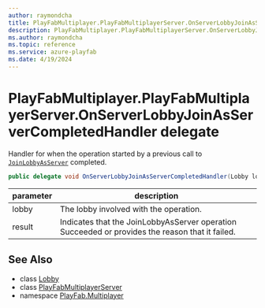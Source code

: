 ```yaml
---
author: raymondcha
title: PlayFabMultiplayer.PlayFabMultiplayerServer.OnServerLobbyJoinAsServerCompletedHandler
description: PlayFabMultiplayer.PlayFabMultiplayerServer.OnServerLobbyJoinAsServerCompletedHandler
ms.author: raymondcha
ms.topic: reference
ms.service: azure-playfab
ms.date: 4/19/2024
---
```


# PlayFabMultiplayer.PlayFabMultiplayerServer.OnServerLobbyJoinAsServerCompletedHandler delegate

Handler for when the operation started by a previous call to [`JoinLobbyAsServer`](./PlayFabMultiplayer.PlayFabMultiplayerServer/JoinLobbyAsServer.md) completed.

```csharp
public delegate void OnServerLobbyJoinAsServerCompletedHandler(Lobby lobby, int result);
```

| parameter | description |
| --- | --- |
| lobby | The lobby involved with the operation. |
| result | Indicates that the JoinLobbyAsServer operation Succeeded or provides the reason that it failed. |

## See Also

* class [Lobby](./Lobby.md)
* class [PlayFabMultiplayerServer](./PlayFabMultiplayer.PlayFabMultiplayerServer.md)
* namespace [PlayFab.Multiplayer](../PlayFabMultiplayerSDK.md)


